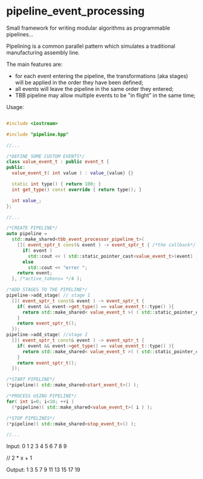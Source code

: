 pipeline_event_processing
=========================

Small framework for writing modular algorithms as programmable pipelines...

Pipelining is a common parallel pattern which simulates a traditional manufacturing assembly line.

The main features are:
 - for each event entering the pipeline, the transformations (aka stages) will be applied in the order they have been defined;
 - all events will leave the pipeline in the same order they entered;
 - TBB pipeline may allow multiple events to be "in flight” in the same time;

Usage:

```C++

#include <iostream>

#include "pipeline.hpp"

//...

/*DEFINE SOME CUSTOM EVENTS*/
class value_event_t : public event_t {
public:
  value_event_t( int value ) : value_{value} {}

  static int type() { return 100; }
  int get_type() const override { return type(); }

  int value_;
};

//...

/*CREATE PIPELINE*/
auto pipeline =
  std::make_shared<tbb_event_processor_pipeline_t>(
    []( event_sptr_t const& event ) -> event_sptr_t { /*the callback*/
      if( event )
        std::cout << ( std::static_pointer_cast<value_event_t>(event) )->value_ << " ";
      else 
        std::cout << "error ";
    return event;
  }, /*active_tokens= */4 );

/*ADD STAGES TO THE PIPELINE*/
pipeline->add_stage( // stage 1
  []( event_sptr_t const& event ) -> event_sptr_t {
    if( event && event->get_type() == value_event_t::type() ){
      return std::make_shared< value_event_t >( ( std::static_pointer_cast<value_event_t>(event) )->value_ * 2 ); //op: x*2
    }
    return event_sptr_t();
  });
pipeline->add_stage( //stage 2
  []( event_sptr_t const& event ) -> event_sptr_t {
    if( event && event->get_type() == value_event_t::type() ){
      return std::make_shared< value_event_t >( ( std::static_pointer_cast<value_event_t>(event) )->value_ + 1 ); // op: x+1
    }
    return event_sptr_t();
  });

/*START PIPELINE*/
(*pipeline)( std::make_shared<start_event_t>() );

/*PROCESS USING PIPELINE*/
for( int i=0; i<10; ++i )
  (*pipeline)( std::make_shared<value_event_t>( i ) );

/*STOP PIPELINES*/
(*pipeline)( std::make_shared<stop_event_t>() ); 

//...

```

Input: 0 1 2 3 4 5 6 7 8 9

// 2 * x + 1

Output: 1 3 5 7 9 11 13 15 17 19 
